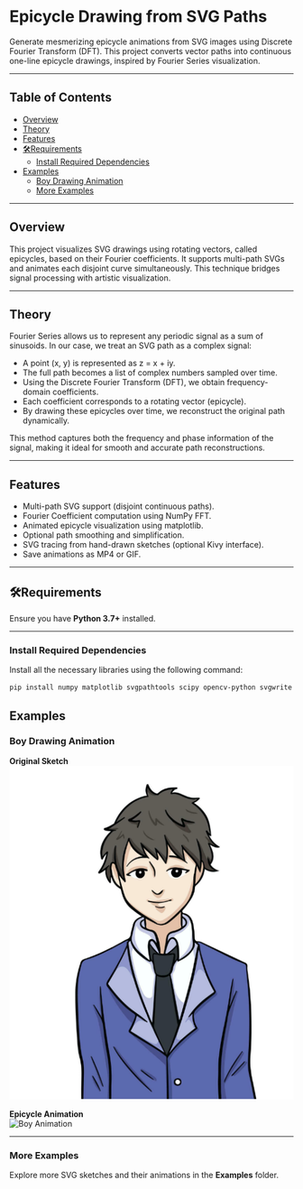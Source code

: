 # Epicycle Drawing from SVG Paths

Generate mesmerizing epicycle animations from SVG images using Discrete Fourier Transform (DFT). This project converts vector paths into continuous one-line epicycle drawings, inspired by Fourier Series visualization.

---

## Table of Contents

- [Overview](#-overview)
- [Theory](#-theory)
- [Features](#-features)
- [🛠Requirements](#-requirements)
  - [Install Required Dependencies](#-install-required-dependencies)
- [Examples](#-examples)
  - [Boy Drawing Animation](#-boy-drawing-animation)
  - [More Examples](#-more-examples)

---

## Overview

This project visualizes SVG drawings using rotating vectors, called epicycles, based on their Fourier coefficients. It supports multi-path SVGs and animates each disjoint curve simultaneously. This technique bridges signal processing with artistic visualization.

---

## Theory

Fourier Series allows us to represent any periodic signal as a sum of sinusoids. In our case, we treat an SVG path as a complex signal:

- A point (x, y) is represented as z = x + iy.
- The full path becomes a list of complex numbers sampled over time.
- Using the Discrete Fourier Transform (DFT), we obtain frequency-domain coefficients.
- Each coefficient corresponds to a rotating vector (epicycle).
- By drawing these epicycles over time, we reconstruct the original path dynamically.

This method captures both the frequency and phase information of the signal, making it ideal for smooth and accurate path reconstructions.

---

## Features

- Multi-path SVG support (disjoint continuous paths).
- Fourier Coefficient computation using NumPy FFT.
- Animated epicycle visualization using matplotlib.
- Optional path smoothing and simplification.
- SVG tracing from hand-drawn sketches (optional Kivy interface).
- Save animations as MP4 or GIF.

---

## 🛠Requirements

Ensure you have **Python 3.7+** installed.

---

### Install Required Dependencies

Install all the necessary libraries using the following command:

```bash
pip install numpy matplotlib svgpathtools scipy opencv-python svgwrite

```

## Examples

### Boy Drawing Animation

**Original Sketch**  
![Boy Image](https://github.com/AdityaAbhilash/Epicycle/blob/main/Examples/boy_color/boy.png)

**Epicycle Animation**  
![Boy Animation](https://github.com/AdityaAbhilash/Epicycle/blob/main/Examples/boy_color/boy.gif)

---

### More Examples

Explore more SVG sketches and their animations in the **Examples** folder.

